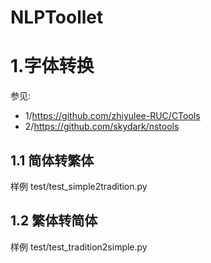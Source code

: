 # NLPToollet

# 1.字体转换
参见:
* 1/https://github.com/zhiyulee-RUC/CTools
* 2/https://github.com/skydark/nstools

## 1.1 简体转繁体 
样例  test/test_simple2tradition.py

## 1.2 繁体转简体
样例  test/test_tradition2simple.py

